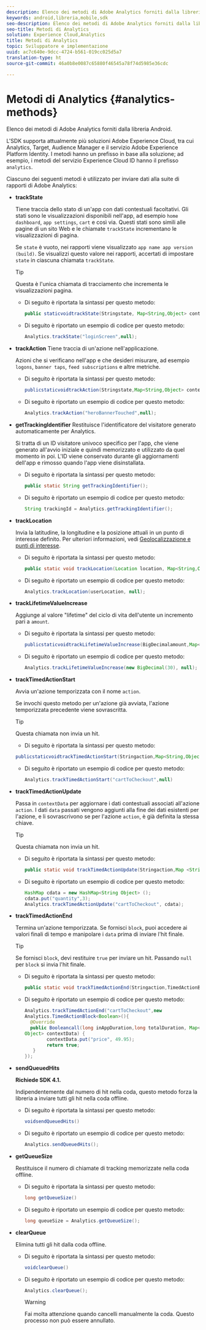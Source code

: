```yaml
---
description: Elenco dei metodi di Adobe Analytics forniti dalla libreria Android.
keywords: android,libreria,mobile,sdk
seo-description: Elenco dei metodi di Adobe Analytics forniti dalla libreria Android.
seo-title: Metodi di Analytics
solution: Experience Cloud,Analytics
title: Metodi di Analytics
topic: Sviluppatore e implementazione
uuid: ac7c640e-9dcc-4724-b561-019cc025d5a7
translation-type: ht
source-git-commit: 46a0b8e0087c65880f46545a78f74d5985e36cdc

---
```



# Metodi di Analytics {#analytics-methods}

Elenco dei metodi di Adobe Analytics forniti dalla libreria Android.

L'SDK supporta attualmente più soluzioni Adobe Experience Cloud, tra cui Analytics, Target, Audience Manager e il servizio Adobe Experience Platform Identity. I metodi hanno un prefisso in base alla soluzione; ad esempio, i metodi del servizio Experience Cloud ID hanno il prefisso `analytics`.

Ciascuno dei seguenti metodi è utilizzato per inviare dati alla suite di rapporti di Adobe Analytics:

* **trackState**

   Tiene traccia dello stato di un'app con dati contestuali facoltativi. Gli stati sono le visualizzazioni disponibili nell'app, ad esempio `home dashboard`, `app settings`, `cart` e così via. Questi stati sono simili alle pagine di un sito Web e le chiamate `trackState` incrementano le visualizzazioni di pagina.

   Se `state` è vuoto, nei rapporti viene visualizzato `app name app version (build)`. Se visualizzi questo valore nei rapporti, accertati di impostare `state` in ciascuna chiamata `trackState`.

   >[!TIP]
   >
   >Questa è l'unica chiamata di tracciamento che incrementa le visualizzazioni pagina.

   * Di seguito è riportata la sintassi per questo metodo:

      ```java
      public staticvoidtrackState(Stringstate, Map<String,Object> contextData);
      ```

   * Di seguito è riportato un esempio di codice per questo metodo:

      ```java
      Analytics.trackState("loginScreen",null);
      ```

* **trackAction**
Tiene traccia di un'azione nell'applicazione.

   Azioni che si verificano nell'app e che desideri misurare, ad esempio `logons`, `banner taps`, `feed subscriptions` e altre metriche.

   * Di seguito è riportata la sintassi per questo metodo:

      ```java
      publicstaticvoidtrackAction(Stringstate,Map<String,Object> contextData);
      ```

   * Di seguito è riportato un esempio di codice per questo metodo:

      ```java
      Analytics.trackAction("heroBannerTouched",null);
      ```

* **getTrackingIdentifier**
Restituisce l'identificatore del visitatore generato automaticamente per Analytics.

   Si tratta di un ID visitatore univoco specifico per l'app, che viene generato all'avvio iniziale e quindi memorizzato e utilizzato da quel momento in poi. L'ID viene conservato durante gli aggiornamenti dell'app e rimosso quando l'app viene disinstallata.

   * Di seguito è riportata la sintassi per questo metodo:

      ```java
      public static String getTrackingIdentifier(); 
      ```

   * Di seguito è riportato un esempio di codice per questo metodo:

      ```java
      String trackingId = Analytics.getTrackingIdentifier(); 
      ```

* **trackLocation**

   Invia la latitudine, la longitudine e la posizione attuali in un punto di interesse definito. Per ulteriori informazioni, vedi [Geolocalizzazione e punti di interesse](/help/android/location/geo-poi.md).

   * Di seguito è riportata la sintassi per questo metodo:

      ```java
      public static void trackLocation(Location location, Map<String,Object> contextData); 
      ```

   * Di seguito è riportato un esempio di codice per questo metodo:

      ```java
      Analytics.trackLocation(userLocation, null);
      ```

* **trackLifetime&#x200B;ValueIncrease**

   Aggiunge al valore "lifetime" del ciclo di vita dell'utente un incremento pari a `amount`.

   * Di seguito è riportata la sintassi per questo metodo:

      ```java
      publicstaticvoidtrackLifetimeValueIncrease(BigDecimalamount,Map<String,Object>contextData);
      ```

   * Di seguito è riportato un esempio di codice per questo metodo:

      ```java
      Analytics.trackLifetimeValueIncrease(new BigDecimal(30), null);
      ```

* **trackTimed&#x200B;ActionStart**

   Avvia un'azione temporizzata con il nome `action`.

   Se invochi questo metodo per un'azione già avviata, l'azione temporizzata precedente viene sovrascritta.

   >[!TIP]
   >
   >Questa chiamata non invia un hit.

   * Di seguito è riportata la sintassi per questo metodo:
   ```java
   publicstaticvoidtrackTimedActionStart(Stringaction,Map<String,Object>contextData);
   ```

   * Di seguito è riportato un esempio di codice per questo metodo:

      ```java
      Analytics.trackTimedActionStart("cartToCheckout",null)
      ```


* **trackTimed&#x200B;ActionUpdate**

   Passa in `contextData` per aggiornare i dati contestuali associati all'azione `action`. I dati `data` passati vengono aggiunti alla fine dei dati esistenti per l'azione, e li sovrascrivono se per l'azione `action`, è già definita la stessa chiave.

   >[!TIP]
   >
   >Questa chiamata non invia un hit.

   * Di seguito è riportata la sintassi per questo metodo:

      ```java
      public static void trackTimedActionUpdate(Stringaction,Map <String,Object> contextData); 
      ```

   * Di seguito è riportato un esempio di codice per questo metodo:

      ```java
      HashMap cdata = new HashMap<String Object> (); 
      cdata.put("quantity",3); 
      Analytics.trackTimedActionUpdate("cartToCheckout", cdata);
      ```

* **trackTimed&#x200B;ActionEnd**

   Termina un'azione temporizzata. Se fornisci `block`, puoi accedere ai valori finali di tempo e manipolare i `data` prima di inviare l'hit finale.

   >[!TIP]
   >
   >Se fornisci `block`, devi restituire `true` per inviare un hit. Passando `null` per `block` si invia l'hit finale.

   * Di seguito è riportata la sintassi per questo metodo:

      ```java
      public static void trackTimedActionEnd(Stringaction,TimedActionBlock<Boolean> logic); 
      ```

   * Di seguito è riportato un esempio di codice per questo metodo:

      ```java
      Analytics.trackTimedActionEnd("cartToCheckout",new
      Analytics.TimedActionBlock<Boolean>(){
        @Override
        public Booleancall(long inAppDuration,long totalDuration, Map<String,
      Object> contextData) {
              contextData.put("price", 49.95);
              return true;
         }
      });
      ```

* **sendQueuedHits**

   **Richiede SDK 4.1.**

   Indipendentemente dal numero di hit nella coda, questo metodo forza la libreria a inviare tutti gli hit nella coda offline.

   * Di seguito è riportata la sintassi per questo metodo:

      ```java
      voidsendQueuedHits()
      ```

   * Di seguito è riportato un esempio di codice per questo metodo:

      ```java
      Analytics.sendQueuedHits();
      ```

* **getQueueSize**

   Restituisce il numero di chiamate di tracking memorizzate nella coda offline.

   * Di seguito è riportata la sintassi per questo metodo:

      ```java
      long getQueueSize()
      ```

   * Di seguito è riportato un esempio di codice per questo metodo:

      ```java
      long queueSize = Analytics.getQueueSize(); 
      ```

* **clearQueue**

   Elimina tutti gli hit dalla coda offline.

   * Di seguito è riportata la sintassi per questo metodo:

      ```java
      voidclearQueue()
      ```

   * Di seguito è riportato un esempio di codice per questo metodo:

      ```java
      Analytics.clearQueue();
      ```

      >[!WARNING]
      >
      > Fai molta attenzione quando cancelli manualmente la coda. Questo processo non può essere annullato.